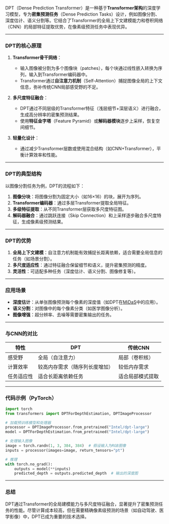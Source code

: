 DPT（Dense Prediction Transformer）是一种基于**Transformer架构**的深度学习模型，专为**密集预测任务**（Dense Prediction Tasks）设计，例如图像分割、深度估计、语义分割等。它结合了Transformer的全局上下文建模能力和卷积网络（CNN）的局部特征提取优势，在像素级预测任务中表现优异。

---

### **DPT的核心原理**

1. **Transformer骨干网络**：
   
   - 输入图像被分割为多个图像块（patches），每个块通过线性嵌入转换为序列，输入到Transformer编码器中。
   - Transformer通过**自注意力机制**（Self-Attention）捕捉图像全局的上下文信息，弥补传统CNN局部感受野的不足。

2. **多尺度特征融合**：
   
   - DPT通过不同层级的Transformer特征（浅层细节+深层语义）进行融合，生成高分辨率的密集预测结果。
   - 使用**特征金字塔**（Feature Pyramid）或**解码器模块**逐步上采样，恢复空间细节。

3. **轻量化设计**：
   
   - 通过减少Transformer层数或使用混合结构（如CNN+Transformer），平衡计算效率和性能。

---

### **DPT的典型结构**

以图像分割任务为例，DPT的流程如下：

1. **图像分块**：将图像分割为固定大小（如16×16）的块，展开为序列。
2. **Transformer编码器**：通过多层Transformer提取全局特征。
3. **多级特征提取**：从不同Transformer层获取多尺度特征图。
4. **解码器融合**：通过跳跃连接（Skip Connection）和上采样逐步融合多尺度特征，生成像素级预测结果。

---

### **DPT的优势**

1. **全局上下文建模**：自注意力机制能有效捕捉长距离依赖，适合需要全局信息的任务（如场景分割）。
2. **多尺度适应性**：通过特征融合保留细节和语义，提升密集预测的精度。
3. **灵活性**：可适配多种任务（深度估计、语义分割、图像修复等）。

---

### **应用场景**

- **深度估计**：从单张图像预测每个像素的深度值（如DPT在[MiDaS](https://github.com/isl-org/MiDaS)中的应用）。
- **语义分割**：对图像中的每个像素分类（如医学图像分析）。
- **图像增强**：超分辨率、去噪等需要密集输出的任务。

---

### **与CNN的对比**

| **特性** | **DPT**         | **传统CNN** |
| ------ | --------------- | --------- |
| 感受野    | 全局（自注意力）        | 局部（卷积核）   |
| 计算效率   | 较高内存需求（随序列长度增加） | 较低内存需求    |
| 任务适应性  | 适合长距离依赖任务       | 适合局部模式提取  |

---

### **代码示例（PyTorch）**

```python
import torch
from transformers import DPTForDepthEstimation, DPTImageProcessor

# 加载预训练模型和处理器
processor = DPTImageProcessor.from_pretrained("Intel/dpt-large")
model = DPTForDepthEstimation.from_pretrained("Intel/dpt-large")

# 处理输入图像
image = torch.randn(1, 3, 384, 384)  # 假设输入为RGB图像
inputs = processor(images=image, return_tensors="pt")

# 推理
with torch.no_grad():
    outputs = model(**inputs)
    predicted_depth = outputs.predicted_depth  # 输出的深度图
```

---

### **总结**

DPT通过Transformer的全局建模能力与多尺度特征融合，显著提升了密集预测任务的性能。尽管计算成本较高，但在需要精确像素级预测的场景（如自动驾驶、医学影像）中，DPT已成为重要的技术选择。